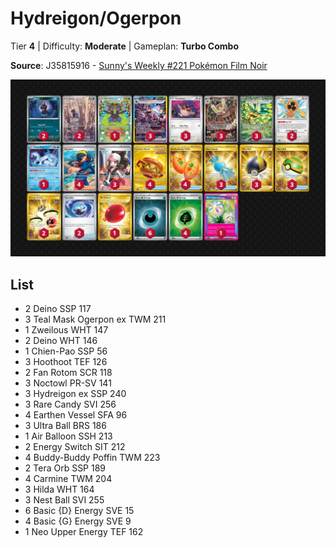 # Hydreigon/Ogerpon

Tier **4** | Difficulty: **Moderate** | Gameplan: **Turbo Combo**

**Source**: J35815916 - [Sunny's Weekly #221 Pokémon Film Noir](https://play.limitlesstcg.com/tournament/68b5faf8da2bf11ab1d60fe2/player/j35815916/decklist)

![decklist](../../!Images/Standard/18SVI-BBWF/Hydreigon-Ogerpon.png)

## List
* 2 Deino SSP 117
* 3 Teal Mask Ogerpon ex TWM 211
* 1 Zweilous WHT 147
* 2 Deino WHT 146
* 1 Chien-Pao SSP 56
* 3 Hoothoot TEF 126
* 2 Fan Rotom SCR 118
* 3 Noctowl PR-SV 141
* 3 Hydreigon ex SSP 240
* 3 Rare Candy SVI 256
* 4 Earthen Vessel SFA 96
* 3 Ultra Ball BRS 186
* 1 Air Balloon SSH 213
* 2 Energy Switch SIT 212
* 4 Buddy-Buddy Poffin TWM 223
* 2 Tera Orb SSP 189
* 4 Carmine TWM 204
* 3 Hilda WHT 164
* 3 Nest Ball SVI 255
* 6 Basic {D} Energy SVE 15
* 4 Basic {G} Energy SVE 9
* 1 Neo Upper Energy TEF 162